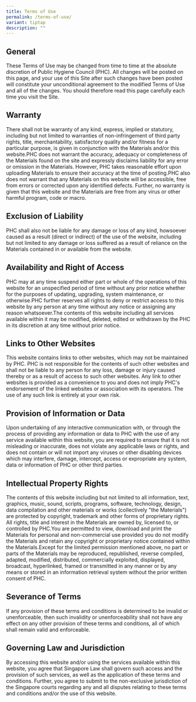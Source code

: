```yaml
---
title: Terms of Use
permalink: /terms-of-use/
variant: tiptap
description: ""
---
```

<h2>General</h2>
<p>These Terms of Use may be changed from time to time at the absolute discretion
of Public Hygiene Council (PHC). All changes will be posted on this page,
and your use of this Site after such changes have been posted will constitute
your unconditional agreement to the modified Terms of Use and all of the
changes. You should therefore read this page carefully each time you visit
the Site.</p>
<h2>Warranty</h2>
<p>There shall not be warranty of any kind, express, implied or statutory,
including but not limited to warranties of non-infringement of third party
rights, title, merchantability, satisfactory quality and/or fitness for
a particular purpose, is given in conjunction with the Materials and/or
this website.PHC does not warrant the accuracy, adequacy or completeness
of the Materials found on the site and expressly disclaims liability for
any error or omission in the Materials. However, PHC takes reasonable effort
upon uploading Materials to ensure their accuracy at the time of posting.PHC
also does not warrant that any Materials on this website will be accessible,
free from errors or corrected upon any identified defects. Further, no
warranty is given that this website and the Materials are free from any
virus or other harmful program, code or macro.</p>
<h2>Exclusion of Liability</h2>
<p>PHC shall also not be liable for any damage or loss of any kind, howsoever
caused as a result (direct or indirect) of the use of the website, including
but not limited to any damage or loss suffered as a result of reliance
on the Materials contained in or available from the website.</p>
<h2>Availability and Right of Access</h2>
<p>PHC may at any time suspend either part or whole of the operations of
this website for an unspecified period of time without any prior notice
whether for the purposes of updating, upgrading, system maintenance, or
otherwise.PHC further reserves all rights to deny or restrict access to
this website by any person at any time without any notice or assigning
any reason whatsoever.The contents of this website including all services
available within it may be modified, deleted, edited or withdrawn by the
PHC in its discretion at any time without prior notice.</p>
<h2>Links to Other Websites</h2>
<p>This website contains links to other websites, which may not be maintained
by PHC. PHC is not responsible for the contents of such other websites
and shall not be liable to any person for any loss, damage or injury caused
thereby or as a result of access to such other websites. Any link to other
websites is provided as a convenience to you and does not imply PHC's endorsement
of the linked websites or association with its operators. The use of any
such link is entirely at your own risk.</p>
<h2>Provision of Information or Data</h2>
<p>Upon undertaking of any interactive communication with, or through the
process of providing any information or data to PHC with the use of any
service available within this website, you are required to ensure that
it is not misleading or inaccurate, does not violate any applicable laws
or rights, and does not contain or will not import any viruses or other
disabling devices which may interfere, damage, intercept, access or expropriate
any system, data or information of PHC or other third parties.</p>
<h2>Intellectual Property Rights</h2>
<p>The contents of this website including but not limited to all information,
text, graphics, music, sound, scripts, programs, software, technology,
design, data compilation and other materials or works (collectively "the
Materials") are protected by copyright, trademark and other forms of proprietary
rights. All rights, title and interest in the Materials are owned by, licensed
to, or controlled by PHC.You are permitted to view, download and print
the Materials for personal and non-commercial use provided you do not modify
the Materials and retain any copyright or proprietary notice contained
within the Materials.Except for the limited permission mentioned above,
no part or parts of the Materials may be reproduced, republished, reverse
compiled, adapted, modified, distributed, commercially exploited, displayed,
broadcast, hyperlinked, framed or transmitted in any manner or by any means
or stored in an information retrieval system without the prior written
consent of PHC.</p>
<h2>Severance of Terms</h2>
<p>If any provision of these terms and conditions is determined to be invalid
or unenforceable, then such invalidity or unenforceability shall not have
any effect on any other provision of these terms and conditions, all of
which shall remain valid and enforceable.</p>
<h2>Governing Law and Jurisdiction</h2>
<p>By accessing this website and/or using the services available within this
website, you agree that Singapore Law shall govern such access and the
provision of such services, as well as the application of these terms and
conditions. Further, you agree to submit to the non-exclusive jurisdiction
of the Singapore courts regarding any and all disputes relating to these
terms and conditions and/or the use of this website.</p>